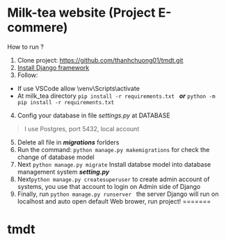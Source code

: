 # Milk-tea website (Project E-commere)

How to run ?

1. Clone project: https://github.com/thanhchuong01/tmdt.git
2. [Install Django framework](https://docs.djangoproject.com/en/4.2/topics/install/)
3. Follow: 
  - If use VSCode allow \venv\Scripts\activate 
  - At milk_tea directory 
  ```pip install -r requirements.txt ```
   ***or*** ```python -m pip install -r requirements.txt```  
 4. Config your database in file _settings.py_  at DATABASE
   > I use Postgres, port 5432, local account
 5. Delete all file in ***migrations*** forlders
 6. Run the command: ```python manage.py makemigrations``` 
for check the change of database model
 7. Next ```python manage.py migrate``` 
Install databse model into database management system ***setting.py***
 8. Next```python manage.py createsuperuser``` 
to create admin account of systems, you use that account to login on Admin side of Django 
9. Finally, run ```python manage.py runserver ```
the server Django will run on localhost and auto open default Web brower, run project! 
=======
# tmdt
